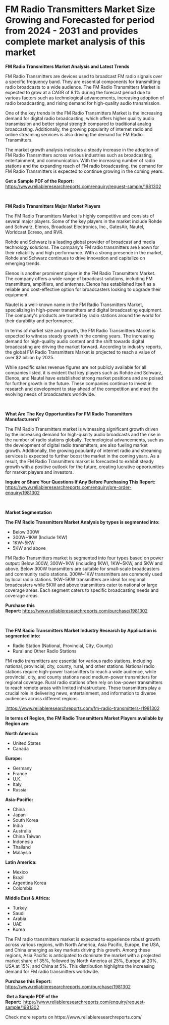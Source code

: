 <p><h1>FM Radio Transmitters Market Size Growing and Forecasted for period from 2024 - 2031 and provides complete market analysis of this market</h1></p><p><strong>FM Radio Transmitters Market Analysis and Latest Trends</strong></p>
<p><p>FM Radio Transmitters are devices used to broadcast FM radio signals over a specific frequency band. They are essential components for transmitting radio broadcasts to a wide audience. The FM Radio Transmitters Market is expected to grow at a CAGR of 8.1% during the forecast period due to various factors such as technological advancements, increasing adoption of radio broadcasting, and rising demand for high-quality audio transmission.</p><p>One of the key trends in the FM Radio Transmitters Market is the increasing demand for digital radio broadcasting, which offers higher quality audio transmission and better signal strength compared to traditional analog broadcasting. Additionally, the growing popularity of internet radio and online streaming services is also driving the demand for FM Radio Transmitters.</p><p>The market growth analysis indicates a steady increase in the adoption of FM Radio Transmitters across various industries such as broadcasting, entertainment, and communication. With the increasing number of radio stations and the expanding reach of FM radio broadcasting, the demand for FM Radio Transmitters is expected to continue growing in the coming years.</p></p>
<p><strong>Get a Sample PDF of the Report:&nbsp;</strong> <a href="https://www.reliableresearchreports.com/enquiry/request-sample/1981302">https://www.reliableresearchreports.com/enquiry/request-sample/1981302</a></p>
<p>&nbsp;</p>
<p><strong>FM Radio Transmitters Major Market Players</strong></p>
<p><p>The FM Radio Transmitters Market is highly competitive and consists of several major players. Some of the key players in the market include Rohde and Schwarz, Elenos, Broadcast Electronics, Inc., GatesAir, Nautel, Worldcast Ecreso, and RVR.</p><p>Rohde and Schwarz is a leading global provider of broadcast and media technology solutions. The company's FM radio transmitters are known for their reliability and high performance. With a strong presence in the market, Rohde and Schwarz continues to drive innovation and capitalize on emerging trends.</p><p>Elenos is another prominent player in the FM Radio Transmitters Market. The company offers a wide range of broadcast solutions, including FM transmitters, amplifiers, and antennas. Elenos has established itself as a reliable and cost-effective option for broadcasters looking to upgrade their equipment.</p><p>Nautel is a well-known name in the FM Radio Transmitters Market, specializing in high-power transmitters and digital broadcasting equipment. The company's products are trusted by radio stations around the world for their durability and performance.</p><p>In terms of market size and growth, the FM Radio Transmitters Market is expected to witness steady growth in the coming years. The increasing demand for high-quality audio content and the shift towards digital broadcasting are driving the market forward. According to industry reports, the global FM Radio Transmitters Market is projected to reach a value of over $2 billion by 2025.</p><p>While specific sales revenue figures are not publicly available for all companies listed, it is evident that key players such as Rohde and Schwarz, Elenos, and Nautel have established strong market positions and are poised for further growth in the future. These companies continue to invest in research and development to stay ahead of the competition and meet the evolving needs of broadcasters worldwide.</p></p>
<p>&nbsp;</p>
<p><strong>What Are The Key Opportunities For FM Radio Transmitters Manufacturers?</strong></p>
<p><p>The FM Radio Transmitters market is witnessing significant growth driven by the increasing demand for high-quality audio broadcasts and the rise in the number of radio stations globally. Technological advancements, such as the development of digital radio transmitters, are also fueling market growth. Additionally, the growing popularity of internet radio and streaming services is expected to further boost the market in the coming years. As a result, the FM Radio Transmitters market is forecasted to exhibit steady growth with a positive outlook for the future, creating lucrative opportunities for market players and investors.</p></p>
<p><strong>Inquire or Share Your Questions If Any Before Purchasing This Report:</strong> <a href="https://www.reliableresearchreports.com/enquiry/pre-order-enquiry/1981302">https://www.reliableresearchreports.com/enquiry/pre-order-enquiry/1981302</a></p>
<p>&nbsp;</p>
<p><strong>Market Segmentation</strong></p>
<p><strong>The FM Radio Transmitters Market Analysis by types is segmented into:</strong></p>
<p><ul><li>Below 300W</li><li>300W~1KW (Include 1KW)</li><li>1KW~5KW</li><li>5KW and above</li></ul></p>
<p><p>FM Radio Transmitters market is segmented into four types based on power output: Below 300W, 300W~1KW (including 1KW), 1KW~5KW, and 5KW and above. Below 300W transmitters are suitable for small-scale broadcasters and community radio stations. 300W~1KW transmitters are commonly used by local radio stations. 1KW~5KW transmitters are ideal for regional broadcasters while 5KW and above transmitters cater to national or large coverage areas. Each segment caters to specific broadcasting needs and coverage areas.</p></p>
<p><strong>Purchase this Report:&nbsp;</strong><a href="https://www.reliableresearchreports.com/purchase/1981302">https://www.reliableresearchreports.com/purchase/1981302</a></p>
<p>&nbsp;</p>
<p><strong>The FM Radio Transmitters Market Industry Research by Application is segmented into:</strong></p>
<p><ul><li>Radio Station (National, Provincial, City, County)</li><li>Rural and Other Radio Stations</li></ul></p>
<p><p>FM radio transmitters are essential for various radio stations, including national, provincial, city, county, rural, and other stations. National radio stations require high-power transmitters to reach a wide audience, while provincial, city, and county stations need medium-power transmitters for regional coverage. Rural radio stations often rely on low-power transmitters to reach remote areas with limited infrastructure. These transmitters play a crucial role in delivering news, entertainment, and information to diverse audiences across different regions.</p></p>
<p><a href="https://www.reliableresearchreports.com/fm-radio-transmitters-r1981302">&nbsp;https://www.reliableresearchreports.com/fm-radio-transmitters-r1981302</a></p>
<p><strong>In terms of Region, the FM Radio Transmitters Market Players available by Region are:</strong></p>
<p>
    <p> <strong> North America: </strong>
        <ul>
            <li>United States</li>
            <li>Canada</li>
        </ul>
        </p> 
    <p> <strong> Europe: </strong>
        <ul>
            <li>Germany</li>
            <li>France</li>
            <li>U.K.</li>
            <li>Italy</li>
            <li>Russia</li>
        </ul>
        </p> 
    <p> <strong> Asia-Pacific: </strong>
        <ul>
            <li>China</li>
            <li>Japan</li>
            <li>South Korea</li>
            <li>India</li>
            <li>Australia</li>
            <li>China Taiwan</li>
            <li>Indonesia</li>
            <li>Thailand</li>
            <li>Malaysia</li>
        </ul>
        </p> 
    <p> <strong> Latin America: </strong>
        <ul>
            <li>Mexico</li>
            <li>Brazil</li>
            <li>Argentina Korea</li>
            <li>Colombia</li>
        </ul>
        </p> 
    <p> <strong> Middle East & Africa: </strong>
        <ul>
            <li>Turkey</li>
            <li>Saudi</li>
            <li>Arabia</li>
            <li>UAE</li>
            <li>Korea</li>
        </ul>
    </p>
    </p>
<p><p>The FM radio transmitters market is expected to experience robust growth across various regions, with North America, Asia Pacific, Europe, the USA, and China emerging as key markets driving this growth. Among these regions, Asia Pacific is anticipated to dominate the market with a projected market share of 35%, followed by North America at 25%, Europe at 20%, USA at 15%, and China at 5%. This distribution highlights the increasing demand for FM radio transmitters worldwide.</p></p>
<p><strong>Purchase this Report: </strong><a href="https://www.reliableresearchreports.com/purchase/1981302">https://www.reliableresearchreports.com/purchase/1981302</a></p>
<p>&nbsp;<strong>Get a Sample PDF of the Report:&nbsp;&nbsp;</strong><a href="https://www.reliableresearchreports.com/enquiry/request-sample/1981302">https://www.reliableresearchreports.com/enquiry/request-sample/1981302</a></p>
<p><strong></strong></p>
<p>Check more reports on https://www.reliableresearchreports.com/</p>